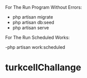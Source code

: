 For The Run Program Without Errors:

   - php artisan migrate
   - php artisan db:seed
   - php artisan serve
   
For The Run Scheduled Works:
   
   -php artisan work:scheduled

# turkcellChallange
